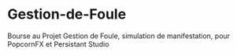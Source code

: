 # Gestion-de-Foule
Bourse au Projet Gestion de Foule, simulation de manifestation, pour PopcornFX et Persistant Studio
